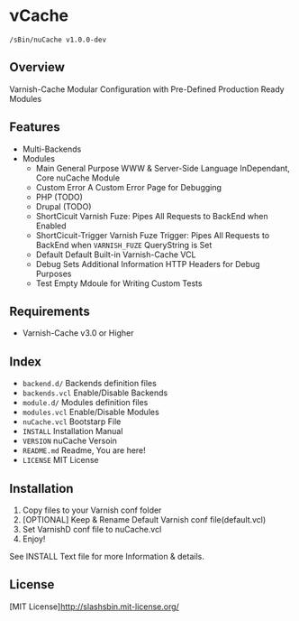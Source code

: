 &nu;Cache
=========
`/sBin/nuCache v1.0.0-dev`

Overview
--------
Varnish-Cache Modular Configuration
with Pre-Defined Production Ready Modules


Features
--------
* Multi-Backends
* Modules
    * Main                      General Purpose WWW & Server-Side Language InDependant, Core nuCache Module
    * Custom Error              A Custom Error Page for Debugging
    * PHP (TODO)
    * Drupal (TODO)
    * ShortCicuit               Varnish Fuze: Pipes All Requests to BackEnd when Enabled
    * ShortCicuit-Trigger       Varnish Fuze Trigger: Pipes All Requests to BackEnd when `VARNISH_FUZE` QueryString is Set
    * Default                   Default Built-in Varnish-Cache VCL
    * Debug                     Sets Additional Information HTTP Headers for Debug Purposes
    * Test                      Empty Mdoule for Writing Custom Tests

Requirements
------------
* Varnish-Cache v3.0 or Higher

Index
-----
* `backend.d/`        Backends definition files
* `backends.vcl`      Enable/Disable Backends
* `module.d/`         Modules definition files
* `modules.vcl`       Enable/Disable Modules
* `nuCache.vcl`       Bootstarp File
* `INSTALL`           Installation Manual
* `VERSION`           nuCache Versoin
* `README.md`         Readme, You are here!
* `LICENSE`           MIT License

Installation
------------
1. Copy files to your Varnish conf folder
2. [OPTIONAL] Keep & Rename Default Varnish conf file(default.vcl)
3. Set VarnishD conf file to nuCache.vcl
4. Enjoy!

See INSTALL Text file for more Information & details.

License
-------
[MIT License]<http://slashsbin.mit-license.org/>



